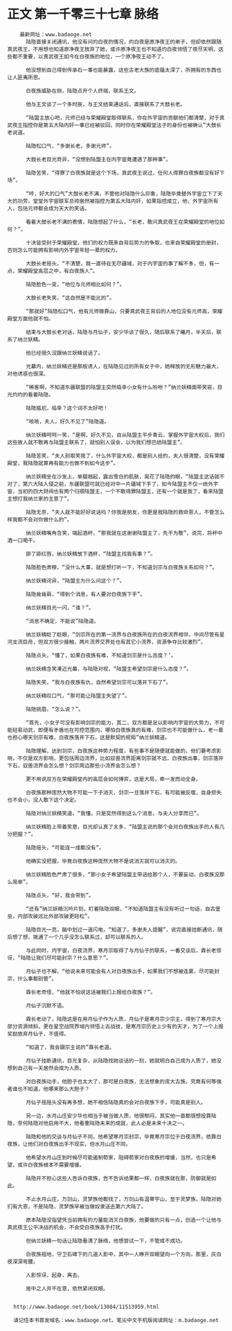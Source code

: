 # 正文 第一千零三十七章 脉络
        最新网址：www.badaoge.net
          陆隐直接关闭通讯，他没有问灼白夜的情况，灼白夜是原净夜王的弟子，但却依然跟随真武夜王，不用想也知道原净夜王放弃了她，或许原净夜王也不知道灼白夜领悟了夜尽天明，这些都不重要，以真武夜王如今在白夜族的地位，一个原净夜王动不了。
      
          他没想到自己得到传承石一事也能暴露，这些古老大族的底蕴太深了，所拥有的东西也让人匪夷所思。
      
          白夜族威胁在侧，陆隐点开个人终端，联系王文。
      
          他与王文谈了一个多时辰，与王文结束通话后，直接联系了大鼓长老。
      
          “陆盟主放心吧，元师已经与荣耀殿堂取得联系，你在外宇宙的贡献他们都清楚，对于真武夜王指控你是第五大陆内奸一事已经被驳回，同时你在荣耀殿堂法子的身份也被确认”大鼓长老说道。
      
          陆隐松口气，“多谢长老，多谢元师”。
      
          大鼓长老目光奇异，“没想到陆盟主在内宇宙竟遭遇了那种事”。
      
          陆隐苦笑，“得罪了白夜族就是这个下场，真武夜王说过，任何人得罪白夜族都没有好下场”。
      
          “哼，好大的口气”大鼓长老不满，不管他对陆隐什么印象，陆隐毕竟替外宇宙立下了天大的功劳，堂堂外宇宙联军总帅居然被指控为第五大陆内奸，如果指控成立，他，外宇宙所有人，包括元师都会成为天大的笑话。
      
          看着大鼓长老不满的表情，陆隐想起了什么，“长老，敢问真武夜王在荣耀殿堂的地位如何？”。
      
          十决皆受封于荣耀殿堂，他们的权力既来自背后势力的争取，也来自荣耀殿堂的册封，否则怎么可能拥有影响内外宇宙年轻一辈的权力。
      
          大鼓长老摇头，“不清楚，我一直待在无尽疆域，对于内宇宙的事了解不多，但，有一点，荣耀殿堂高层之中，有白夜族人”。
      
          陆隐脸色一变，“地位与元师相比如何？”。
      
          大鼓长老失笑，“这自然是不能比的”。
      
          “那就好”陆隐松口气，他有元师做靠山，只要真武夜王背后的人地位没有元师高，荣耀殿堂方面他就不怕。
      
          结束与大鼓长老对话，陆隐与月仙子，安少华谈了很久，随后联系了曦月，半天后，联系了纳兰妖精。
      
          他已经很久没跟纳兰妖精说话了。
      
          光幕内，纳兰妖精还是那般诱人，在陆隐见过的所有女子中，她释放的无形魅力最大，对他诱惑也很深。
      
          “稀客啊，不知道东疆联盟的陆盟主突然临幸小女有什么吩咐？”纳兰妖精面带笑容，目光灼灼的看着陆隐。
      
          陆隐尴尬，临幸？这个词不太好吧！
      
          “咳咳，夫人，好久不见了”陆隐道。
      
          纳兰妖精呵呵一笑，“是啊，好久不见，自从陆盟主平步青云，掌握外宇宙大权后，我们这些故人就不敢再与陆盟主联系了，就怕别人误会，以为我们想巴结陆盟主”。
      
          陆隐苦笑，“夫人别取笑我了，什么外宇宙大权，都是别人给的，夫人很清楚，没有荣耀殿堂，我陆隐就算再有能力也做不到如今这步”。
      
          纳兰妖精坐在沙发上，单腿翘起，露出雪白的肌肤，晃花了陆隐的眼，“陆盟主这话就不对了，第六大陆入侵之前，东疆联盟可就已经对中一片疆域下手了，如今陆盟主不仅一统外宇宙，当初的四大财阀也有两个归顺陆盟主，一个不敢得罪陆盟主，还有一个就是我了，看来陆盟主想打我纳兰家的主意了”。
      
          陆隐无奈，“夫人就不能好好说话吗？你我是朋友，你更是我陆隐的救命恩人，不管怎么样我都不会对你做什么的”。
      
          纳兰妖精嘴角含笑，端起酒杯，“那我就在这谢谢陆盟主了，先干为敬”，说完，将杯中酒一口喝干。
      
          舔了舔红唇，纳兰妖精放下酒杯，“陆盟主找我有事？”。
      
          陆隐脸色肃穆，“没什么大事，就是想打听一下，不知道剑宗与白夜族关系如何？”。
      
          纳兰妖精诧异，“陆盟主为什么问这个？”。
      
          陆隐耸耸肩，“得到个消息，有人要对白夜族下手”。
      
          纳兰妖精目光一闪，“谁？”。
      
          “消息不确定，不能说”陆隐道。
      
          纳兰妖精眨了眨眼，“剑宗所在的第一流界与白夜族所在的白夜流界相邻，中间尽管有星河支流巨舟，但双方很少接触，两片流界交界处也有其它小流界，资源争夺比较激烈”。
      
          陆隐点头，“懂了，如果白夜族有难，不知道剑宗是什么态度？’。
      
          纳兰妖精含笑凑近光幕，与陆隐对视，“陆盟主希望剑宗是什么态度？”。
      
          陆隐失笑，“我与白夜族有仇，自然希望剑宗可以落井下石了”。
      
          纳兰妖精叹口气，“那可能让陆盟主失望了”。
      
          陆隐挑眉，“怎么说？”。
      
          “首先，小女子可没有影响剑宗的能力，其二，双方都是足以影响内宇宙的大势力，不可能轻易动武，即便有矛盾也在可控范围内，哪怕白夜族真的有难，剑宗也不可能做什么，老一辈也担心哪天剑宗有难，白夜族落井下石，这是默契的规矩”纳兰妖精道。
      
          陆隐理解，达到剑宗，白夜族这种势力程度，有些事不是随便就能做的，他们要考虑影响，不仅是双方影响，更包括周边流界，比如驭兽流界距离剑宗就不远，白夜族出事，剑宗落井下石，驭兽流界会怎么想？剑宗周边那些小流界会怎么想？
      
          更不用说双方在荣耀殿堂内的高层会如何博弈，这是大局，牵一发而动全身。
      
          白夜族那种庞然大物不可能一下子消灭，剑宗一旦落井下石，有可能被反噬，自身损失也不会小，没人敢下这个决定。
      
          陆隐对纳兰妖精笑道，“我懂，只是突然得到这么个消息，与夫人分享而已”。
      
          纳兰妖精脸上带着笑意，目光却认真了太多，“陆盟主说的那个会对白夜族出手的人有几分把握？”。
      
          陆隐摇头，“可能连一成都没有”。
      
          他确实没把握，毕竟白夜族这种庞然大物不是说消灭就可以消灭的。
      
          纳兰妖精脸色严肃了很多，“那小女子希望陆盟主带话给那个人，不要妄动，白夜族没那么简单”。
      
          陆隐点头，“好，我会带到”。
      
          “还有”纳兰妖精沉吟片刻，盯着陆隐双眼，“不知道陆盟主有没有听过一句话，自古堡垒，内部攻破远比外部攻破更轻松”。
      
          陆隐目光一亮，脑中划过一道闪电，“知道了，多谢夫人提醒”，说完直接挂断通讯，随后想了想，拨通了一个几乎没怎么联系过，却可以联系的人。
      
          与此同时，内宇宙，白夜流界，寒月宗取得了与月仙子的联系，一番交谈后，霖长老惊讶，“陆隐让我们尽可能封宗？什么意思？”。
      
          月仙子也不解，“他说未来可能会有人对白夜族出手，如果我们不想被连累，尽可能封宗，什么事都别管”。
      
          霖长老奇怪，“他就不怕说这话被我们上报给白夜族？”。
      
          月仙子沉默不语。
      
          霖长老动了，陆隐这是在用月仙子作为人质，月仙子是寒月宗少宗主，得到了寒月宗大部分资源倾斜，更在星空战院界域内领悟上古战技，是寒月宗历史上少有的天才，为了一个上报奖励放弃月仙子，不值得。
      
          “知道了，我会跟宗主说的”霖长老道。
      
          月仙子挂断通讯，目光复杂，从陆隐找她谈话的一刻，她就明白自己成为人质了，她没想到自己有一天居然会成为人质。
      
          对白夜族动手，他胆子也太大了，那可是白夜族，无法想象的庞大古族，究竟有何等强者谁也不知道，他哪来那么大胆子？
      
          月仙子摇摇头没有再多想，她不相信陆隐真的会对白夜族下手，可能真是别人。
      
          另一边，水月山庄安少华也相当于被当做人质，他很郁闷，其实他一直都很想投靠陆隐，奈何陆隐对他启用不大，他看重陆隐未来的成就，此人必是未来十决之一。
      
          陆隐和他的交谈与月仙子不同，他希望寒月宗封宗，毕竟寒月宗位于白夜流界，依靠白夜族，让他们对白夜族出手不现实，但水月山庄不同。
      
          他希望水月山庄到时候尽可能遏制荀家，阻碍荀家对白夜族的增援，当然，也只是希望，或许白夜族根本不需要增援。
      
          陆隐并不担心这些人告诉白夜族，告不告诉结果都一样，白夜族就在那，防御就是如此。
      
          不止水月山庄，万剑山，灵梦族他都找了，万剑山有温蒂宇山，至于灵梦族，陆隐对她们有大恩，不是陆隐，灵梦族早被当做奴隶送去第六大陆了。
      
          原本陆隐没指望凭当前拥有的力量能消灭白夜族，他要做的只有一点，创造一个让他与真武夜王公平决战的机会，不会受白夜族高手打扰。
      
          但纳兰妖精一句话让陆隐看清了脉络，他想尝试一下，不管成不成功。
      
          白夜族祖地，守卫石碑下的几道人影中，其中一人睁开双眼望向一个方向，那里，灰白夜深深弯腰。
      
          人影惊讶，起身，离去。
      
          居中之人并不在意，依然紧闭双眼。
      
      
      http://www.badaoge.net/book/13084/11513959.html
      
      请记住本书首发域名：www.badaoge.net。笔尖中文手机版阅读网址：m.badaoge.net